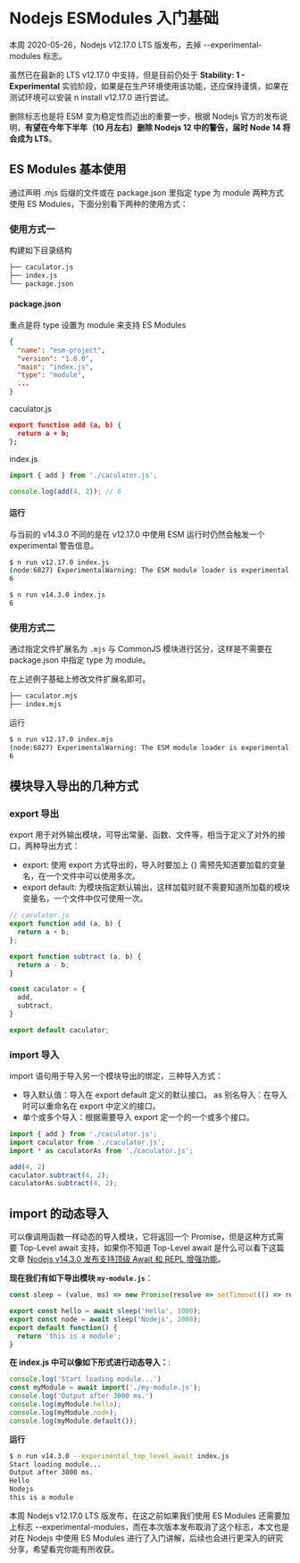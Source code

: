 # Nodejs ESModules 入门基础
本周 2020-05-26，Nodejs v12.17.0 LTS 版发布，去掉 --experimental-modules 标志。

虽然已在最新的 LTS v12.17.0 中支持，但是目前仍处于 **Stability: 1 - Experimental** 实验阶段，如果是在生产环境使用该功能，还应保持谨慎，如果在测试环境可以安装 n install v12.17.0 进行尝试。

删除标志也是将 ESM 变为稳定性而迈出的重要一步，根据 Nodejs 官方的发布说明，**有望在今年下半年（10 月左右）删除 Nodejs 12 中的警告，届时 Node 14 将会成为 LTS**。

## ES Modules 基本使用
通过声明 .mjs 后缀的文件或在 package.json 里指定 type 为 module 两种方式使用 ES Modules，下面分别看下两种的使用方式：
### 使用方式一
构建如下目录结构
```bash
├── caculator.js
├── index.js
└── package.json
```
#### package.json

重点是将 type 设置为 module 来支持 ES Modules
```json
{
  "name": "esm-project",
  "version": "1.0.0",
  "main": "index.js",
  "type": "module",
  ...
}
```
caculator.js
```json
export function add (a, b) {
  return a + b;
};
```
index.js
```js
import { add } from './caculator.js';

console.log(add(4, 2)); // 6
```
#### 运行

与当前的 v14.3.0 不同的是在 v12.17.0 中使用 ESM 运行时仍然会触发一个 experimental 警告信息。
```bash
$ n run v12.17.0 index.js     
(node:6827) ExperimentalWarning: The ESM module loader is experimental.
6

$ n run v14.3.0 index.js
6
```
### 使用方式二
通过指定文件扩展名为 `.mjs` 与 CommonJS 模块进行区分，这样是不需要在 package.json 中指定 type 为 module。

在上述例子基础上修改文件扩展名即可。
```bash
├── caculator.mjs
├── index.mjs
```
运行
```bash
$ n run v12.17.0 index.mjs     
(node:6827) ExperimentalWarning: The ESM module loader is experimental.
6
```
## 模块导入导出的几种方式
### export 导出

export 用于对外输出模块，可导出常量、函数、文件等，相当于定义了对外的接口，两种导出方式：

- export: 使用 export 方式导出的，导入时要加上 {} 需预先知道要加载的变量名，在一个文件中可以使用多次。
- export default: 为模块指定默认输出，这样加载时就不需要知道所加载的模块变量名，一个文件中仅可使用一次。

```js
// caculator.js
export function add (a, b) {
  return a + b;
};

export function subtract (a, b) {
  return a - b;
}

const caculator = {
  add,
  subtract,
}

export default caculator;
```
### import 导入
import 语句用于导入另一个模块导出的绑定，三种导入方式：

- 导入默认值：导入在 export default 定义的默认接口。
as 别名导入：在导入时可以重命名在 export 中定义的接口。
- 单个或多个导入：根据需要导入 export 定一个的一个或多个接口。

```js
import { add } from './caculator.js';
import caculator from './caculator.js';
import * as caculatorAs from './caculator.js';

add(4, 2)
caculator.subtract(4, 2);
caculatorAs.subtract(4, 2);
```
## import 的动态导入
可以像调用函数一样动态的导入模块，它将返回一个 Promise，但是这种方式需要 Top-Level await 支持，如果你不知道 Top-Level await 是什么可以看下这篇文章  [Nodejs v14.3.0 发布支持顶级 Await 和 REPL 增强功能](https://mp.weixin.qq.com/s/tNjbpD3paVKxHmo5bq5QIw)。

**现在我们有如下导出模块 `my-module.js`**：
```js
const sleep = (value, ms) => new Promise(resolve => setTimeout(() => resolve(value), ms));

export const hello = await sleep('Hello', 1000);
export const node = await sleep('Nodejs', 2000);
export default function() {
  return 'this is a module';
}
```
**在 index.js 中可以像如下形式进行动态导入：**:
```js
console.log('Start loading module...')
const myModule = await import('./my-module.js');
console.log('Output after 3000 ms.')
console.log(myModule.hello);
console.log(myModule.node);
console.log(myModule.default());
```
**运行**
```bash
$ n run v14.3.0 --experimental_top_level_await index.js
Start loading module...
Output after 3000 ms.
Hello
Nodejs
this is a module
```
本周 Nodejs v12.17.0 LTS 版发布，在这之前如果我们使用 ES Modules 还需要加上标志 --experimental-modules，而在本次版本发布取消了这个标志，本文也是对在 Nodejs 中使用 ES Modules 进行了入门讲解，后续也会进行更深入的研究分享，希望看完你能有所收获。